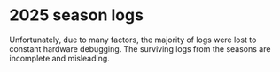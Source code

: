 # 2025 season logs
Unfortunately, due to many factors, the majority of logs were lost to constant hardware debugging. The surviving logs from the seasons are incomplete and misleading.
